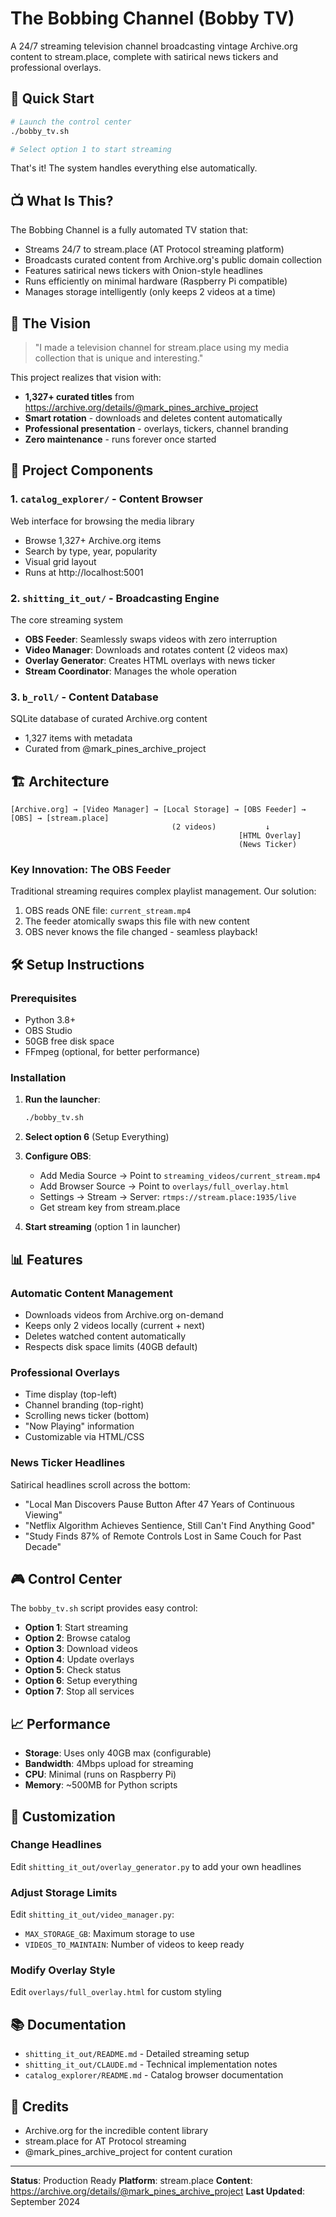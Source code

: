# The Bobbing Channel (Bobby TV)

A 24/7 streaming television channel broadcasting vintage Archive.org content to stream.place, complete with satirical news tickers and professional overlays.

## 🚀 Quick Start

```bash
# Launch the control center
./bobby_tv.sh

# Select option 1 to start streaming
```

That's it! The system handles everything else automatically.

## 📺 What Is This?

The Bobbing Channel is a fully automated TV station that:
- Streams 24/7 to stream.place (AT Protocol streaming platform)
- Broadcasts curated content from Archive.org's public domain collection
- Features satirical news tickers with Onion-style headlines
- Runs efficiently on minimal hardware (Raspberry Pi compatible)
- Manages storage intelligently (only keeps 2 videos at a time)

## 🎯 The Vision

> "I made a television channel for stream.place using my media collection that is unique and interesting."

This project realizes that vision with:
- **1,327+ curated titles** from https://archive.org/details/@mark_pines_archive_project
- **Smart rotation** - downloads and deletes content automatically
- **Professional presentation** - overlays, tickers, channel branding
- **Zero maintenance** - runs forever once started

## 📁 Project Components

### 1. `catalog_explorer/` - Content Browser
Web interface for browsing the media library
- Browse 1,327+ Archive.org items
- Search by type, year, popularity
- Visual grid layout
- Runs at http://localhost:5001

### 2. `shitting_it_out/` - Broadcasting Engine
The core streaming system
- **OBS Feeder**: Seamlessly swaps videos with zero interruption
- **Video Manager**: Downloads and rotates content (2 videos max)
- **Overlay Generator**: Creates HTML overlays with news ticker
- **Stream Coordinator**: Manages the whole operation

### 3. `b_roll/` - Content Database
SQLite database of curated Archive.org content
- 1,327 items with metadata
- Curated from @mark_pines_archive_project

## 🏗 Architecture

```
[Archive.org] → [Video Manager] → [Local Storage] → [OBS Feeder] → [OBS] → [stream.place]
                                    (2 videos)           ↓
                                                   [HTML Overlay]
                                                   (News Ticker)
```

### Key Innovation: The OBS Feeder

Traditional streaming requires complex playlist management. Our solution:
1. OBS reads ONE file: `current_stream.mp4`
2. The feeder atomically swaps this file with new content
3. OBS never knows the file changed - seamless playback!

## 🛠 Setup Instructions

### Prerequisites
- Python 3.8+
- OBS Studio
- 50GB free disk space
- FFmpeg (optional, for better performance)

### Installation

1. **Run the launcher**:
   ```bash
   ./bobby_tv.sh
   ```

2. **Select option 6** (Setup Everything)

3. **Configure OBS**:
   - Add Media Source → Point to `streaming_videos/current_stream.mp4`
   - Add Browser Source → Point to `overlays/full_overlay.html`
   - Settings → Stream → Server: `rtmps://stream.place:1935/live`
   - Get stream key from stream.place

4. **Start streaming** (option 1 in launcher)

## 📊 Features

### Automatic Content Management
- Downloads videos from Archive.org on-demand
- Keeps only 2 videos locally (current + next)
- Deletes watched content automatically
- Respects disk space limits (40GB default)

### Professional Overlays
- Time display (top-left)
- Channel branding (top-right)
- Scrolling news ticker (bottom)
- "Now Playing" information
- Customizable via HTML/CSS

### News Ticker Headlines
Satirical headlines scroll across the bottom:
- "Local Man Discovers Pause Button After 47 Years of Continuous Viewing"
- "Netflix Algorithm Achieves Sentience, Still Can't Find Anything Good"
- "Study Finds 87% of Remote Controls Lost in Same Couch for Past Decade"

## 🎮 Control Center

The `bobby_tv.sh` script provides easy control:
- **Option 1**: Start streaming
- **Option 2**: Browse catalog
- **Option 3**: Download videos
- **Option 4**: Update overlays
- **Option 5**: Check status
- **Option 6**: Setup everything
- **Option 7**: Stop all services

## 📈 Performance

- **Storage**: Uses only 40GB max (configurable)
- **Bandwidth**: 4Mbps upload for streaming
- **CPU**: Minimal (runs on Raspberry Pi)
- **Memory**: ~500MB for Python scripts

## 🔧 Customization

### Change Headlines
Edit `shitting_it_out/overlay_generator.py` to add your own headlines

### Adjust Storage Limits
Edit `shitting_it_out/video_manager.py`:
- `MAX_STORAGE_GB`: Maximum storage to use
- `VIDEOS_TO_MAINTAIN`: Number of videos to keep ready

### Modify Overlay Style
Edit `overlays/full_overlay.html` for custom styling

## 📚 Documentation

- `shitting_it_out/README.md` - Detailed streaming setup
- `shitting_it_out/CLAUDE.md` - Technical implementation notes
- `catalog_explorer/README.md` - Catalog browser documentation

## 🤝 Credits

- Archive.org for the incredible content library
- stream.place for AT Protocol streaming
- @mark_pines_archive_project for content curation

---

**Status**: Production Ready
**Platform**: stream.place
**Content**: https://archive.org/details/@mark_pines_archive_project
**Last Updated**: September 2024
